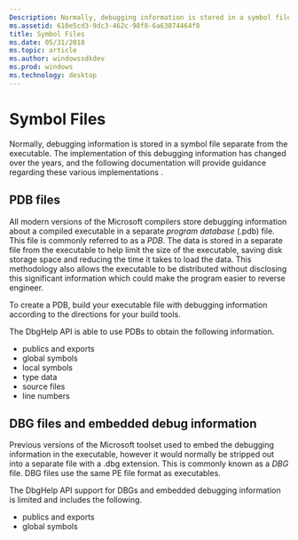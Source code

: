 ```yaml
---
Description: Normally, debugging information is stored in a symbol file separate from the executable.
ms.assetid: 610e5cd3-9dc3-462c-98f8-6a63874464f8
title: Symbol Files
ms.date: 05/31/2018
ms.topic: article
ms.author: windowssdkdev
ms.prod: windows
ms.technology: desktop
---
```


# Symbol Files

Normally, debugging information is stored in a symbol file separate from the executable. The implementation of this debugging information has changed over the years, and the following documentation will provide guidance regarding these various implementations .

## PDB files

All modern versions of the Microsoft compilers store debugging information about a compiled executable in a separate *program database* (.pdb) file. This file is commonly referred to as a *PDB*. The data is stored in a separate file from the executable to help limit the size of the executable, saving disk storage space and reducing the time it takes to load the data. This methodology also allows the executable to be distributed without disclosing this significant information which could make the program easier to reverse engineer.

To create a PDB, build your executable file with debugging information according to the directions for your build tools.

The DbgHelp API is able to use PDBs to obtain the following information.

-   publics and exports
-   global symbols
-   local symbols
-   type data
-   source files
-   line numbers

## DBG files and embedded debug information

Previous versions of the Microsoft toolset used to embed the debugging information in the executable, however it would normally be stripped out into a separate file with a .dbg extension. This is commonly known as a *DBG* file. DBG files use the same PE file format as executables.

The DbgHelp API support for DBGs and embedded debugging information is limited and includes the following.

-   publics and exports
-   global symbols

 

 



